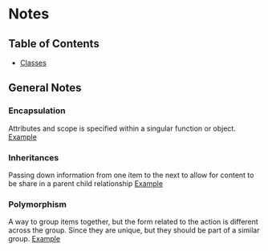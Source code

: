 # Notes

## Table of Contents

- [Classes](./ClassesNotes.md)

## General Notes

### Encapsulation

Attributes and scope is specified within a singular function or object. [Example](../Examples/Classes/encap_inher_poly.py)

### Inheritances

Passing down information from one item to the next to allow for content to be share in a parent child relationship [Example](../Examples/Classes/encap_inher_poly.py)

### Polymorphism

A way to group items together, but the form related to the action is different across the group. Since they are unique, but they should be part of a similar group. [Example](../Examples/Classes/encap_inher_poly.py)
